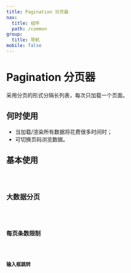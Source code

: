 ```yaml
---
title: Pagination 分页器
nav:
  title: 组件
  path: /common
group:
  title: 导航
mobile: false
---
```


# Pagination 分页器

采用分页的形式分隔长列表，每次只加载一个页面。

## 何时使用

- 当加载/渲染所有数据将花费很多时间时；
- 可切换页码浏览数据。

## 基本使用

<code src="./demos/index1.tsx"/>

## 大数据分页

<code src="./demos/index2.tsx"/>

## 每页条数限制

<code src="./demos/index3.tsx"/>

## 输入框跳转

<code src="./demos/index4.tsx"/>
<API/>
